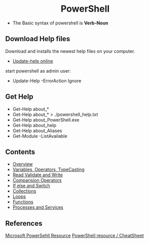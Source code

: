 # <center>PowerShell</center>

* The Basic syntax of powershell is **Verb-Noun**

## Download Help files

Download and installs the newest help files on your computer.

- [Update-help online ](https://docs.microsoft.com/da-dk/powershell/module/Microsoft.PowerShell.Core/Update-Help?view=powershell-5.1)

start powershell as admin user:
- Update-Help -ErrorAction Ignore 


## Get Help 
- Get-Help about_* 
- Get-Help about_*  > ./powershell_help.txt
- Get-Help about_PowerShell.exe 
- Get-Help about_help
- Get-Help about_Aliases
- Get-Module -ListAvailable


## Contents
- [Overview](overview.md)
- [Variables, Operators, TypeCasting](building_blocks.md)
- [Read Validate and Write](read_validate.md)
- [Comparision Operators](comparisions.md)
- [If else and Switch](conditional.md)
- [Collections](collections.md)
- [Loops](loops.md)
- [Functions](functions.md)
- [Processes and Services](process_and_service.md)



## References
[Microsoft PowerSehll Resource](https://docs.microsoft.com/en-us/powershell/scripting/powershell-scripting?view=powershell-6)
[PowerShell resource / CheatSheet](https://ss64.com/ps/)


